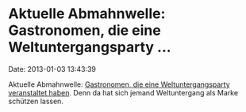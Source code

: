 Aktuelle Abmahnwelle: Gastronomen, die eine Weltuntergangsparty \...
====================================================================

Date: 2013-01-03 13:43:39

Aktuelle Abmahnwelle: [Gastronomen, die eine Weltuntergangsparty
veranstaltet
haben](http://www.maerkischeallgemeine.de/cms/beitrag/12447926/62249/Markeninhaber-fordert-Fonte-Chefin-aus-Brandenburg-soll-Euro.html).
Denn da hat sich jemand Weltuntergang als Marke schützen lassen.

